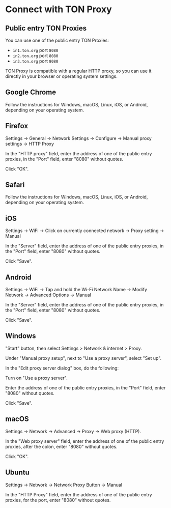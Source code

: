 # Connect with TON Proxy

## Public entry TON Proxies

You can use one of the public entry TON Proxies:

* `in1.ton.org` port `8080`
* `in2.ton.org` port `8080`
* `in3.ton.org` port `8080`

TON Proxy is compatible with a regular HTTP proxy, so you can use it directly in your browser or operating system settings.

## Google Chrome

Follow the instructions for Windows, macOS, Linux, iOS, or Android, depending on your operating system.

## Firefox

Settings -> General -> Network Settings -> Configure -> Manual proxy settings -> HTTP Proxy

In the "HTTP proxy" field, enter the address of one of the public entry proxies, in the "Port" field, enter "8080" without quotes.

Click "OK".

## Safari

Follow the instructions for Windows, macOS, Linux, iOS, or Android, depending on your operating system.

## iOS

Settings -> WiFi -> Click on currently connected network -> Proxy setting -> Manual

In the "Server" field, enter the address of one of the public entry proxies, in the "Port" field, enter "8080" without quotes.

Click "Save".

## Android

Settings -> WiFi -> Tap and hold the Wi-Fi Network Name -> Modify Network -> Advanced Options -> Manual

In the "Server" field, enter the address of one of the public entry proxies, in the "Port" field, enter "8080" without quotes.

Click "Save".

## Windows

"Start" button, then select Settings  > Network & internet  > Proxy.

Under "Manual proxy setup", next to "Use a proxy server", select "Set up".

In the "Edit proxy server dialog" box, do the following:

Turn on "Use a proxy server".

Enter the address of one of the public entry proxies, in the "Port" field, enter "8080" without quotes.

Click "Save".

## macOS

Settings -> Network -> Advanced -> Proxy -> Web proxy (HTTP).

In the "Web proxy server" field, enter the address of one of the public entry proxies, after the colon, enter "8080" without quotes.

Click "OK".

## Ubuntu

Settings -> Network -> Network Proxy Button -> Manual

In the "HTTP Proxy" field, enter the address of one of the public entry proxies, for the port, enter "8080" without quotes.
